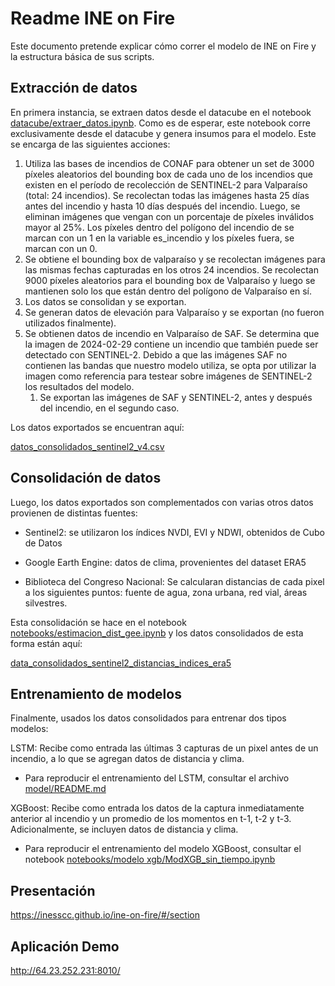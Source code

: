 # Readme INE on Fire

Este documento pretende explicar cómo correr el modelo de INE on Fire y la estructura básica de sus scripts. 

## Extracción de datos

En primera instancia, se extraen datos desde el datacube en el notebook [datacube/extraer_datos.ipynb](https://github.com/inesscc/ine-on-fire/blob/main/datacube/extraer_datos.ipynb). Como es de esperar, este notebook corre exclusivamente desde el datacube y genera insumos para el modelo. Este se encarga de las siguientes acciones:

1. Utiliza las bases de incendios de CONAF para obtener un set de 3000 píxeles aleatorios del bounding box de cada uno de los incendios que existen en el período de recolección de SENTINEL-2 para Valparaíso (total: 24 incendios). Se recolectan todas las imágenes hasta 25 días antes del incendio y hasta 10 días después del incendio. Luego, se eliminan imágenes que vengan con un porcentaje de píxeles inválidos mayor al 25%. Los píxeles dentro del polígono del incendio de se marcan con un 1 en la variable es_incendio y los píxeles fuera, se marcan con un 0.
2. Se obtiene el bounding box de valparaíso y se recolectan imágenes para las mismas fechas capturadas en los otros 24 incendios. Se recolectan 9000 píxeles aleatorios para el bounding box de Valparaíso y luego se mantienen solo los que están dentro del polígono de Valparaíso en sí. 
3. Los datos se consolidan y se exportan.
4. Se generan datos de elevación para Valparaíso y se exportan (no fueron utilizados finalmente).
5. Se obtienen datos de incendio en Valparaíso de SAF. Se determina que la imagen de 2024-02-29 contiene un incendio que también puede ser detectado con SENTINEL-2. Debido a que las imágenes SAF no contienen las bandas que nuestro modelo utiliza, se opta por utilizar la imagen como referencia para testear sobre imágenes de SENTINEL-2 los resultados del modelo.
   1. Se exportan las imágenes de SAF y SENTINEL-2, antes y después del incendio, en el segundo caso.

Los datos exportados se encuentran aquí: 

[datos_consolidados_sentinel2_v4.csv](https://drive.google.com/file/d/1kvHDOSgTqMMwqzLe7yieMH0UjQFKxg_e/view?usp=drive_link)

## Consolidación de datos

Luego, los datos exportados son complementados con varias otros datos provienen de distintas fuentes:

- Sentinel2: se utilizaron los índices NVDI, EVI y NDWI, obtenidos de Cubo de Datos

- Google Earth Engine: datos de clima, provenientes del dataset ERA5

- Biblioteca del Congreso Nacional: Se calcularan distancias de cada pixel a los siguientes puntos: fuente de agua, zona urbana, red vial, áreas silvestres.

Esta consolidación se hace en el notebook [notebooks/estimacion_dist_gee.ipynb](https://github.com/inesscc/ine-on-fire/blob/main/notebooks/estimacion_dist_gee.ipynb) y los datos consolidados de esta forma están aquí:

[data_consolidados_sentinel2_distancias_indices_era5](https://drive.google.com/file/d/1wZPiMqg6tzRgqy62DRVIEYL8vkFPBsSb/view?usp=drive_link)


## Entrenamiento de modelos

Finalmente, usados los datos consolidados para entrenar dos tipos modelos:

LSTM: Recibe como entrada las últimas 3 capturas de un pixel antes de un incendio, a lo que se agregan datos de distancia y clima.

- Para reproducir el entrenamiento del LSTM, consultar el archivo [model/README.md](https://github.com/inesscc/ine-on-fire/blob/main/model/README.md)

XGBoost: Recibe como entrada los datos de la captura inmediatamente anterior al incendio y un promedio de los momentos en t-1, t-2 y t-3. Adicionalmente, se incluyen datos de distancia y clima.

- Para reproducir el entrenamiento del modelo XGBoost, consultar el notebook [notebooks/modelo xgb/ModXGB_sin_tiempo.ipynb](https://github.com/inesscc/ine-on-fire/blob/main/notebooks/modelo%20xgb/ModXGB_sin_tiempo.ipynb)

## Presentación

https://inesscc.github.io/ine-on-fire/#/section

## Aplicación Demo

http://64.23.252.231:8010/
